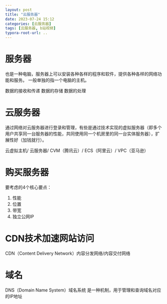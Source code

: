 ```yaml
---
layout: post
title: "云服务器"
date: 2023-07-24 15:12
categories: [云服务器]
tags: [云服务器, b站视频]
typora-root-url: ..
---
```

# 服务器
也是一种电脑，服务器上可以安装各种各样的程序和软件，提供各种各样的网络功能和服务。
一般单独的指一个电脑的主机。

数据的接收和传递
数据的存储
数据的处理


# 云服务器
通过网络对云服务器进行登录和管理，有些是通过技术实现的虚拟服务器（即多个用户共享同一台服务器的性能，共同使用同一个机房里的同一台实体服务器），扩展性好（加钱就行）。

云虚拟主机/ 云服务器/ CVM（腾讯云）/ ECS（阿里云）/ VPC（亚马逊）


# 购买服务器
要考虑的4个核心要点：
1. 性能
2. 位置
3. 带宽
4. 独立公网IP


# CDN技术加速网站访问
CDN（Content Delivery Network）内容分发网络/内容交付网络




# 域名
DNS（Domain Name System）域名系统
是一种机制，用于管理和查询域名对应的IP地址




